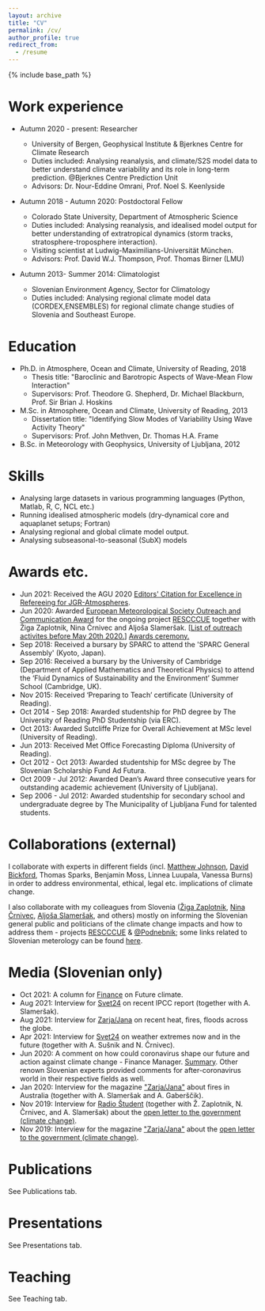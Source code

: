 ```yaml
---
layout: archive
title: "CV"
permalink: /cv/
author_profile: true
redirect_from:
  - /resume
---
```


{% include base_path %}

Work experience
======
* Autumn 2020 - present: Researcher
  * University of Bergen, Geophysical Institute & Bjerknes Centre for Climate Research 
  * Duties included: Analysing reanalysis, and climate/S2S model data to better understand climate variability and its role in long-term prediction. @Bjerknes Centre Prediction Unit
  * Advisors: Dr. Nour-Eddine Omrani, Prof. Noel S. Keenlyside 

* Autumn 2018 - Autumn 2020: Postdoctoral Fellow
  * Colorado State University, Department of Atmospheric Science
  * Duties included: Analysing reanalysis, and idealised model output for better understanding of extratropical dynamics (storm tracks, stratosphere-troposphere interaction). 
  * Visiting scientist at Ludwig-Maximilians-Universität München. 
  * Advisors: Prof. David W.J. Thompson, Prof. Thomas Birner (LMU)
  
* Autumn 2013- Summer 2014: Climatologist
  * Slovenian Environment Agency, Sector for Climatology
  * Duties included: Analysing regional climate model data (CORDEX,ENSEMBLES) for regional climate change studies of Slovenia and Southeast Europe.
  
Education
======
* Ph.D. in Atmosphere, Ocean and Climate, University of Reading, 2018
  * Thesis title: "Baroclinic and Barotropic Aspects of Wave-Mean Flow Interaction"
  * Supervisors: Prof. Theodore G. Shepherd, Dr. Michael Blackburn, Prof. Sir Brian J. Hoskins
* M.Sc. in Atmosphere, Ocean and Climate, University of Reading, 2013
  * Dissertation title: "Identifying Slow Modes of Variability Using Wave Activity Theory"
  * Supervisors: Prof. John Methven, Dr. Thomas H.A. Frame
* B.Sc. in Meteorology with Geophysics, University of Ljubljana, 2012


Skills
======
* Analysing large datasets in various programming languages (Python, Matlab, R, C, NCL etc.)
* Running idealised atmospheric models (dry-dynamical core and aquaplanet setups; Fortran)
* Analysing regional and global climate model output.
* Analysing subseasonal-to-seasonal (SubX) models

Awards etc.
======
* Jun 2021: Received the AGU 2020 <a href="https://eos.org/agu-news/in-appreciation-of-agus-outstanding-reviewers-of-2020">Editors' Citation for Excellence in Refereeing for JGR-Atmospheres</a>.
* Jun 2020: Awarded <a href="https://www.emetsoc.org/oc2020-for-rescccue-slovenia/">European Meteorological Society Outreach and Communication Award</a> for the ongoing project <a href="https://drive.google.com/file/d/14kKhqvhMYvILBhosecHA4HwMZpYnX338/view?usp=sharing">RESCCCUE</a> together with Žiga Zaplotnik, Nina Črnivec and Aljoša Slameršak. [<a href="https://drive.google.com/file/d/1nOGlKVa0tWz-9K8oFSc8ZZ92JskJYIGa/view?usp=sharing">List of outreach activites before May 20th 2020.</a>] <a href="https://www.youtube.com/watch?v=3taZqPIbZh4">Awards ceremony.</a>
* Sep 2018: Received a bursary by SPARC to attend the 'SPARC General Assembly' (Kyoto, Japan).
* Sep 2016: Received a bursary by the University of Cambridge (Department of Applied Mathematics and Theoretical Physics) to attend the ‘Fluid Dynamics of Sustainability and the Environment’ Summer School (Cambridge, UK).
* Nov 2015: Received ‘Preparing to Teach’ certificate (University of Reading).
* Oct 2014 - Sep 2018: Awarded studentship for PhD degree by The University of Reading PhD Studentship (via ERC).
* Oct 2013: Awarded Sutcliffe Prize for Overall Achievement at MSc level (University of Reading).
* Jun 2013: Received Met Office Forecasting Diploma (University of Reading).
* Oct 2012 - Oct 2013: Awarded studentship for MSc degree by The Slovenian Scholarship Fund Ad Futura.
* Oct 2009 - Jul 2012: Awarded Dean’s Award three consecutive years for outstanding academic achievement (University of Ljubljana).
* Sep 2006 - Jul 2012: Awarded studentship for secondary school and undergraduate degree by The Municipality of Ljubljana Fund for talented students.

Collaborations (external)
======
  I collaborate with experts in different fields (incl. <a href="https://chem.ku.dk/ansatte/alle/?pure=en/persons/81047">Matthew Johnson</a>, <a href="https://laverne.edu/directory/person/david-bickford/">David Bickford</a>, Thomas Sparks, Benjamin Moss, Linnea Luupala, Vanessa Burns)  in order to address environmental, ethical, legal etc. implications of climate change.

  I also collaborate with my colleagues from Slovenia (<a href="https://zaplotnik.github.io">Žiga Zaplotnik</a>, <a href="https://ninacrnivec.github.io">Nina Črnivec</a>, <a href="https://ictaweb.uab.cat/personal_detail.php?id=4088">Aljoša Slameršak</a>, and others) mostly on informing the Slovenian general public and politicians of the climate change impacts and how to address them - projects <a href="https://drive.google.com/file/d/14kKhqvhMYvILBhosecHA4HwMZpYnX338/view?usp=sharing">RESCCCUE</a> & <a href="https://twitter.com/podnebnik">@Podnebnik</a>; some links related to Slovenian meterology can be found <a href="https://ninacrnivec.github.io/meteoSI/">here</a>.

Media (Slovenian only)
======
* Oct 2021: A column for <a href="https://manager.finance.si/8981441/Podnebje-prihodnosti-ali-kako-resno-bi-bilo-treba-jemati-opozorila">Finance</a> on Future climate.
* Aug 2021: Interview for <a href="https://novice.svet24.si/clanek/novice/slovenija/61192ceb68331/sredozemlje-v-plamenih-zadnji-alarm-za-podnebno-krizo">Svet24</a> on recent IPCC report (together with A. Slameršak).
* Aug 2021: Interview for <a href="https://revijazarja.si/clanek/zgodbe/61113e4fa9a3a/zivimo-v-prelomnem-letu">Zarja/Jana</a> on recent heat, fires, floods across the globe.
* Apr 2021: Interview for <a href="https://novice.svet24.si/clanek/novice/slovenija/6073055dc2e54/najvec-skode-bodo-utrpeli-slovenski-sadjarji-vinogradniki-in-cebelarji">Svet24</a> on weather extremes now and in the future (together with A. Sušnik and N. Črnivec). 
* Jun 2020: A comment on how could coronavirus shape our future and action against climate change - Finance Manager. <a href="https://www.linkedin.com/feed/update/urn:li:activity:6678934250378539009/">Summary</a>. Other renown Slovenian experts provided comments for after-coronavirus world in their respective fields as well.
* Jan 2020: Interview for the magazine <a href="https://revijazarja.si/clanek/zgodbe/5e1db363754be/avstralija-gori-kaj-to-pomeni-za-nas">"Zarja/Jana"</a> about fires in Australia (together with A. Slameršak and A. Gaberščik).  
* Nov 2019: Interview for <a href="https://radiostudent.si/znanost/zr-intervju/kako-bomo-blažili-podnebne-spremembe?fbclid=IwAR0yXgFOyVCnzybIHD0Ea98oygFN5YTUzMg9ZEgaQBNqpYC8jWG2iQRezyg">Radio Študent</a> (together with Ž. Zaplotnik, N. Črnivec, and A. Slameršak) about the <a href="https://drive.google.com/open?id=1I7GiPoaxJbqBeQnTN3VNZVbMxrBDnwJW">open letter to the government (climate change)</a>.  
* Nov 2019: Interview for the magazine <a href="https://novice.svet24.si/clanek/novice/svet/5df8e1f62d92a/slovenija-ne-kaze-pripravljenosti-da-bi-se-na-groznjo-podnebnih-sprememb-odzvala-z-odlocnimi-ukrepi">"Zarja/Jana"</a> about the <a href="https://drive.google.com/open?id=1I7GiPoaxJbqBeQnTN3VNZVbMxrBDnwJW">open letter to the government (climate change)</a>.  

Publications
======
  See Publications tab.
  
Presentations
======
  See Presentations tab.
  
Teaching
======
  See Teaching tab.
  





  

